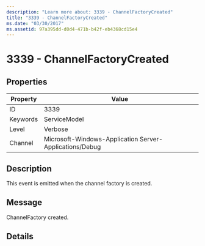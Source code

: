 ```yaml
---
description: "Learn more about: 3339 - ChannelFactoryCreated"
title: "3339 - ChannelFactoryCreated"
ms.date: "03/30/2017"
ms.assetid: 97a395dd-d0d4-471b-b42f-eb4368cd15e4
---
```

# 3339 - ChannelFactoryCreated

## Properties

| Property | Value |
| - | - |
|ID|3339|  
|Keywords|ServiceModel|  
|Level|Verbose|  
|Channel|Microsoft-Windows-Application Server-Applications/Debug|  
  
## Description  

 This event is emitted when the channel factory is created.  
  
## Message  

 ChannelFactory created.  
  
## Details

